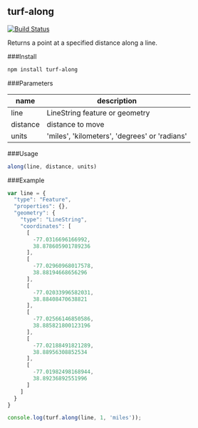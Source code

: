 turf-along
---
[![Build Status](https://travis-ci.org/Turfjs/turf-along.svg?branch=master)](https://travis-ci.org/Turfjs/turf-along)

Returns a point at a specified distance along a line.

###Install

```sh
npm install turf-along
```

###Parameters

|name|description|
|---|---|
|line|LineString feature or geometry|
|distance|distance to move|
|units|'miles', 'kilometers', 'degrees' or 'radians'|

###Usage

```js
along(line, distance, units)
```

###Example

```javascript
var line = {
  "type": "Feature",
  "properties": {},
  "geometry": {
    "type": "LineString",
    "coordinates": [
      [
        -77.0316696166992,
        38.878605901789236
      ],
      [
        -77.02960968017578,
        38.88194668656296
      ],
      [
        -77.02033996582031,
        38.88408470638821
      ],
      [
        -77.02566146850586,
        38.885821800123196
      ],
      [
        -77.02188491821289,
        38.88956308852534
      ],
      [
        -77.01982498168944,
        38.89236892551996
      ]
    ]
  }
}

console.log(turf.along(line, 1, 'miles'));
```
